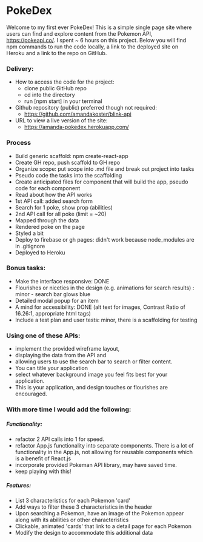 # PokeDex
Welcome to my first ever PokeDex! This is a simple single page site where users can find and explore content from the Pokemon API, https://pokeapi.co/. I spent ~ 6 hours on this project. Below you will find npm commands to run the code locally, a link to the deployed site on Heroku and a link to the repo on GitHub. 

### Delivery:
* How to access the code for the project:
    - clone public GitHub repo
    - cd into the directory
    - run [npm start] in your terminal
* Github repository (public) preferred though not required: 
    - https://github.com/amandakoster/blink-api
* URL to view a live version of the site:
    - https://amanda-pokedex.herokuapp.com/

### Process
* Build generic scaffold: npm create-react-app
* Create GH repo, push scaffold to GH repo
* Organize scope: put scope into .md file and break out project into tasks
* Pseudo code the tasks into the scaffolding
* Create anticipated files for component that will build the app, pseudo code for each component
* Read about how the API works
* 1st API call: added search form
* Search for 1 poke, show prop (abilities)
* 2nd API call for all poke (limit = ~20)
* Mapped through the data
* Rendered poke on the page
* Styled a bit
* Deploy to firebase or gh pages: didn't work because node_modules are in .gitignore
* Deployed to Heroku

### Bonus tasks:
* Make the interface responsive: DONE
* Flourishes or niceties in the design (e.g. animations for search results) : minor - search bar glows blue
* Detailed modal popup for an item
* A mind for accessibility: DONE (alt text for images, Contrast Ratio of 16.26:1, appropriate html tags)
* Include a test plan and user tests: minor, there is a scaffolding for testing

### Using one of these APIs:
* implement the provided wireframe layout, 
* displaying the data from the API and
* allowing users to use the search bar to search or filter content.
* You can title your application
* select whatever background image you feel fits best for your application.
* This is your application, and design touches or flourishes are encouraged.

### With more time I would add the following: 
##### Functionality:
* refactor 2 API calls into 1 for speed.
* refactor App.js functionality into separate components. There is a lot of functionality in the App.js, not allowing for reusable components which is a benefit of React.js
* incorporate provided Pokeman API library, may have saved time.
* keep playing with this!

##### Features:
* List 3 characteristics for each Pokemon 'card'
* Add ways to filter these 3 characteristics in the header
* Upon searching a Pokemon, have an image of the Pokemon appear along with its abilities or other characteristics
* Clickable, animated 'cards' that link to a detail page for each Pokemon
* Modify the design to accommodate this additional data

